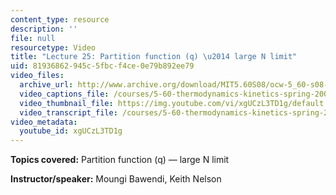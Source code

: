 ```yaml
---
content_type: resource
description: ''
file: null
resourcetype: Video
title: "Lecture 25: Partition function (q) \u2014 large N limit"
uid: 81936862-945c-5fbc-f4ce-0e79b892ee79
video_files:
  archive_url: http://www.archive.org/download/MIT5.60S08/ocw-5_60-s08-lec25_300k.mp4
  video_captions_file: /courses/5-60-thermodynamics-kinetics-spring-2008/4e9b4d4e8ba95206b81ecbe02dccac1e_xgUCzL3TD1g.vtt
  video_thumbnail_file: https://img.youtube.com/vi/xgUCzL3TD1g/default.jpg
  video_transcript_file: /courses/5-60-thermodynamics-kinetics-spring-2008/c33f0244ed19a0a5bebf5eca6821f3c0_xgUCzL3TD1g.pdf
video_metadata:
  youtube_id: xgUCzL3TD1g
---
```


**Topics covered:** Partition function (q) — large N limit

**Instructor/speaker:** Moungi Bawendi, Keith Nelson